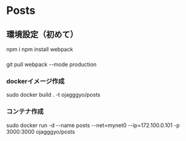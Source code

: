 # Posts


## 環境設定（初めて）
npm i
npm install webpack



### 
git pull
webpack --mode production
### dockerイメージ作成
sudo docker build . -t ojagggyo/posts
### コンテナ作成
sudo docker run -d --name posts --net=mynet0 --ip=172.100.0.101 -p 3000:3000 ojagggyo/posts


